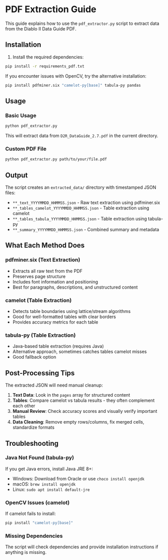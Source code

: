 # PDF Extraction Guide

This guide explains how to use the `pdf_extractor.py` script to extract data from the Diablo II Data Guide PDF.

## Installation

1. Install the required dependencies:
```bash
pip install -r requirements_pdf.txt
```

If you encounter issues with OpenCV, try the alternative installation:
```bash
pip install pdfminer.six "camelot-py[base]" tabula-py pandas
```

## Usage

### Basic Usage
```bash
python pdf_extractor.py
```
This will extract data from `D2R_DataGuide_2.7.pdf` in the current directory.

### Custom PDF File
```bash
python pdf_extractor.py path/to/your/file.pdf
```

## Output

The script creates an `extracted_data/` directory with timestamped JSON files:

- `**_text_YYYYMMDD_HHMMSS.json` - Raw text extraction using pdfminer.six
- `**_tables_camelot_YYYYMMDD_HHMMSS.json` - Table extraction using camelot
- `**_tables_tabula_YYYYMMDD_HHMMSS.json` - Table extraction using tabula-py
- `**_summary_YYYYMMDD_HHMMSS.json` - Combined summary and metadata

## What Each Method Does

### pdfminer.six (Text Extraction)
- Extracts all raw text from the PDF
- Preserves page structure
- Includes font information and positioning
- Best for paragraphs, descriptions, and unstructured content

### camelot (Table Extraction)
- Detects table boundaries using lattice/stream algorithms
- Good for well-formatted tables with clear borders
- Provides accuracy metrics for each table

### tabula-py (Table Extraction)
- Java-based table extraction (requires Java)
- Alternative approach, sometimes catches tables camelot misses
- Good fallback option

## Post-Processing Tips

The extracted JSON will need manual cleanup:

1. **Text Data**: Look in the `pages` array for structured content
2. **Tables**: Compare camelot vs tabula results - they often complement each other
3. **Manual Review**: Check accuracy scores and visually verify important tables
4. **Data Cleaning**: Remove empty rows/columns, fix merged cells, standardize formats

## Troubleshooting

### Java Not Found (tabula-py)
If you get Java errors, install Java JRE 8+:
- Windows: Download from Oracle or use `choco install openjdk`
- macOS: `brew install openjdk`
- Linux: `sudo apt install default-jre`

### OpenCV Issues (camelot)
If camelot fails to install:
```bash
pip install "camelot-py[base]" 
```

### Missing Dependencies
The script will check dependencies and provide installation instructions if anything is missing. 